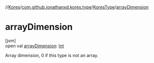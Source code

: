 //[Kores](../../../index.md)/[com.github.jonathanxd.kores.type](../index.md)/[KoresType](index.md)/[arrayDimension](array-dimension.md)

# arrayDimension

[jvm]\
open val [arrayDimension](array-dimension.md): [Int](https://kotlinlang.org/api/latest/jvm/stdlib/kotlin/-int/index.html)

Array dimension, 0 if this type is not an array.
